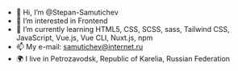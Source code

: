 - 👋 Hi, I’m @Stepan-Samutichev
- 👀 I’m interested in Frontend
- 🌱 I’m currently learning HTML5, CSS, SCSS, sass, Tailwind CSS, JavaScript, Vue.js, Vue CLI, Nuxt.js, npm
- 📫 My e-mail: samutichev@internet.ru
- 🌍 I live in Petrozavodsk, Republic of Karelia, Russian Federation

<!---
Stepan-Samutichev/Stepan-Samutichev is a ✨ special ✨ repository because its `README.md` (this file) appears on your GitHub profile.
You can click the Preview link to take a look at your changes.
--->
